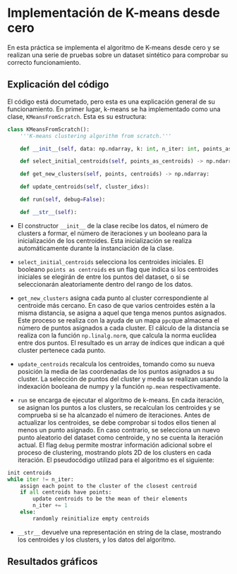 # Implementación de K-means desde cero

En esta práctica se implementa el algoritmo de K-means desde cero y se realizan una serie de pruebas sobre un dataset sintético para comprobar su correcto funcionamiento.

## Explicación del código

El código está documetado, pero esta es una explicación general de su funcionamiento.
En primer lugar, k-means se ha implementado como una clase, `KMeansFromScratch`. Esta es su estructura:

```python
class KMeansFromScratch():
    '''K-means clustering algorithm from scratch.'''

    def __init__(self, data: np.ndarray, k: int, n_iter: int, points_as_centroids: bool = True):

    def select_initial_centroids(self, points_as_centroids) -> np.ndarray:

    def get_new_clusters(self, points, centroids) -> np.ndarray:

    def update_centroids(self, cluster_idxs):

    def run(self, debug=False):

    def __str__(self):
```

- El constructor `__init__` de la clase recibe los datos, el número de clusters a formar, el número de iteraciones y un booleano para la inicialización de los centroides. Esta inicialización se realiza automáticamente durante la instanciación de la clase.

- `select_initial_centroids` selecciona los centroides iniciales. El booleano `points as centroids` es un flag que indica si los centroides iniciales se elegirán de entre los puntos del dataset, o si se seleccionarán aleatoriamente dentro del rango de los datos.

- `get_new_clusters` asigna cada punto al cluster correspondiente al centroide más cercano. En caso de  que varios centroides estén a la misma distancia, se asigna a aquel que tenga menos puntos asignados. Este proceso se realiza con la ayuda de un mapa `ppc`que almacena el número de puntos asignados a cada cluster.
El cálculo de la distancia se realiza con la función `np.linalg.norm`, que calcula la norma euclídea entre dos puntos.
El resultado es un array de índices que indican a qué cluster pertenece cada punto.

- `update_centroids` recalcula los centroides, tomando como su nueva posición la media de las coordenadas de los puntos asignados a su cluster. La selección de puntos del cluster y media se realizan usando la indexación booleana de numpy y la función `np.mean` respectivamente.

- `run` se encarga de ejecutar el algoritmo de k-means. En cada iteración, se asignan los puntos a los clusters, se recalculan los centroides y se comprueba si se ha alcanzado el número de iteraciones. Antes de actualizar los centroides, se debe comprobar si todos ellos tienen al menos un punto asignado. En caso contrario, se selecciona un nuevo punto aleatorio del dataset como centroide, y no se cuenta la iteración actual. 
El flag `debug` permite mostrar información adicional sobre el proceso de clustering, mostrando plots 2D de los clusters en cada iteración.
El pseudocódigo utilizad para el algoritmo es el siguiente:

```python
init centroids
while iter != n_iter:
    assign each point to the cluster of the closest centroid
    if all centroids have points:
        update centroids to be the mean of their elements
        n_iter += 1
    else: 
        randomly reinitialize empty centroids
```

- `__str__` devuelve una representación en string de la clase, mostrando los centroides y los clusters, y los datos del algoritmo.

## Resultados gráficos
